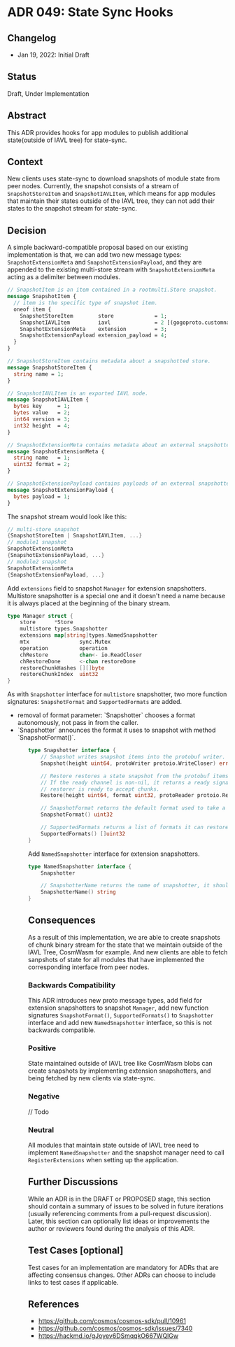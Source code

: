 # ADR 049: State Sync Hooks

## Changelog

- Jan 19, 2022: Initial Draft

## Status

Draft, Under Implementation

## Abstract

This ADR provides hooks for app modules to publish additional state(outside of IAVL tree) for state-sync.

## Context

New clients uses state-sync to download snapshots of module state from peer nodes. Currently, the snapshot consists of a
stream of `SnapshotStoreItem` and `SnapshotIAVLItem`, which means for app modules that maintain their states outside of
the IAVL tree, they can not add their states to the snapshot stream for state-sync.

## Decision

A simple backward-compatible proposal based on our existing implementation is that, we can add two new message types:
`SnapshotExtensionMeta` and `SnapshotExtensionPayload`, and they are appended to the existing multi-store stream with `SnapshotExtensionMeta` acting as a delimiter between modules.

```proto
// SnapshotItem is an item contained in a rootmulti.Store snapshot.
message SnapshotItem {
  // item is the specific type of snapshot item.
  oneof item {
    SnapshotStoreItem        store             = 1;
    SnapshotIAVLItem         iavl              = 2 [(gogoproto.customname) = "IAVL"];
    SnapshotExtensionMeta    extension         = 3;
    SnapshotExtensionPayload extension_payload = 4;
  }
}

// SnapshotStoreItem contains metadata about a snapshotted store.
message SnapshotStoreItem {
  string name = 1;
}

// SnapshotIAVLItem is an exported IAVL node.
message SnapshotIAVLItem {
  bytes key     = 1;
  bytes value   = 2;
  int64 version = 3;
  int32 height  = 4;
}

// SnapshotExtensionMeta contains metadata about an external snapshotter.
message SnapshotExtensionMeta {
  string name   = 1;
  uint32 format = 2;
}

// SnapshotExtensionPayload contains payloads of an external snapshotter.
message SnapshotExtensionPayload {
  bytes payload = 1;
}
```

The snapshot stream would look like this:

```go
// multi-store snapshot
{SnapshotStoreItem | SnapshotIAVLItem, ...}
// module1 snapshot
SnapshotExtensionMeta
{SnapshotExtensionPayload, ...}
// module2 snapshot
SnapshotExtensionMeta
{SnapshotExtensionPayload, ...}
```

Add `extensions` field to snapshot `Manager` for extension snapshotters. Multistore snapshotter is a special one and it doesn't need a name because it is always placed at the beginning of the binary stream.

```go
type Manager struct {
	store      *Store
	multistore types.Snapshotter
	extensions map[string]types.NamedSnapshotter
    mtx                sync.Mutex
	operation          operation
	chRestore          chan<- io.ReadCloser
	chRestoreDone      <-chan restoreDone
	restoreChunkHashes [][]byte
	restoreChunkIndex  uint32
}
```

As with `Snapshotter` interface for `multistore` snapshotter, two more function signatures: `SnapshotFormat` and `SupportedFormats` are added.
<ul>
<li> removal of format parameter: `Snapshotter` chooses a format autonomously, not pass in from the caller. </li>
<li> `Snapshotter` announces the format it uses to snapshot with method `SnapshotFormat()`. </li>
<ul>

```go
type Snapshotter interface {
	// Snapshot writes snapshot items into the protobuf writer.
	Snapshot(height uint64, protoWriter protoio.WriteCloser) error

	// Restore restores a state snapshot from the protobuf items read from the reader.
	// If the ready channel is non-nil, it returns a ready signal (by being closed) once the
	// restorer is ready to accept chunks.
	Restore(height uint64, format uint32, protoReader protoio.ReadCloser) (SnapshotItem, error)

	// SnapshotFormat returns the default format used to take a snapshot.
	SnapshotFormat() uint32

	// SupportedFormats returns a list of formats it can restore from.
	SupportedFormats() []uint32
}
```

Add `NamedSnapshotter` interface for extension snapshotters.

```go
type NamedSnapshotter interface {
	Snapshotter

	// SnapshotterName returns the name of snapshotter, it should be unique in the manager.
	SnapshotterName() string
}
```

## Consequences

As a result of this implementation, we are able to create snapshots of chunk binary stream for the state that we maintain outside of the IAVL Tree, CosmWasm for example. And new clients are able to fetch sanpshots of state for all modules that have implemented the corresponding interface from peer nodes. 


### Backwards Compatibility

This ADR introduces new proto message types, add field for extension snapshotters to snapshot `Manager`, add new function signatures `SnapshotFormat()`, `SupportedFormats()` to `Snapshotter` interface and add new `NamedSnapshotter` interface, so this is not backwards compatible.

### Positive

State maintained outside of IAVL tree like CosmWasm blobs can create snapshots by implementing extension snapshotters, and being fetched by new clients via state-sync.

### Negative

// Todo

### Neutral

All modules that maintain state outside of IAVL tree need to implement `NamedSnapshotter` and the snapshot manager need to call `RegisterExtensions` when setting up the application.

## Further Discussions

While an ADR is in the DRAFT or PROPOSED stage, this section should contain a summary of issues to be solved in future iterations (usually referencing comments from a pull-request discussion).
Later, this section can optionally list ideas or improvements the author or reviewers found during the analysis of this ADR.

## Test Cases [optional]

Test cases for an implementation are mandatory for ADRs that are affecting consensus changes. Other ADRs can choose to include links to test cases if applicable.

## References

- https://github.com/cosmos/cosmos-sdk/pull/10961
- https://github.com/cosmos/cosmos-sdk/issues/7340
- https://hackmd.io/gJoyev6DSmqqkO667WQlGw
